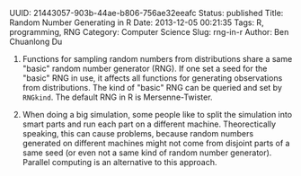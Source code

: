 UUID: 21443057-903b-44ae-b806-756ae32eeafc
Status: published
Title: Random Number Generating in R
Date: 2013-12-05 00:21:35
Tags: R, programming, RNG
Category: Computer Science
Slug: rng-in-r
Author: Ben Chuanlong Du

1. Functions for sampling random numbers from distributions 
    share a same "basic" random number generator (RNG). 
    If one set a seed for the "basic" RNG in use, 
    it affects all functions for generating observations from distributions. 
    The kind of "basic" RNG can be queried and set by `RNGkind`. 
    The default RNG in R is Mersenne-Twister.

2. When doing a big simulation, 
    some people like to split the simulation into smart parts 
    and run each part on a different machine. 
    Theorectically speaking, 
    this can cause problems, 
    because random numbers generated on different machines might not come 
    from disjoint parts of a same seed 
    (or even not a same kind of random number generator). 
    Parallel computing is an alternative to this approach.
